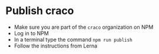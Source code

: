 # Publish craco

-   Make sure you are part of the `craco` organization on NPM
-   Log in to NPM
-   In a terminal type the command `npm run publish`
-   Follow the instructions from Lerna
